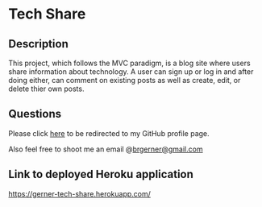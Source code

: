 # Tech Share

  ## Description 

  This project, which follows the MVC paradigm, is a blog site where users share information about technology.
  A user can sign up or log in and after doing either, can comment on existing posts as well as create, edit, or delete thier own posts. 
  
  ## Questions

  Please click [here](https://github.com/bgerner/) to be redirected to my GitHub profile page.

  Also feel free to shoot me an email @brgerner@gmail.com
  
  
  ## Link to deployed Heroku application
  
  https://gerner-tech-share.herokuapp.com/
